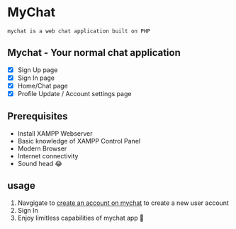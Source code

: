# MyChat
    mychat is a web chat application built on PHP

## Mychat - Your normal chat application 
  - [x] Sign Up page
  - [x] Sign In page
  - [x] Home/Chat page
  - [x] Profile Update / Account settings page

## Prerequisites
  - Install XAMPP Webserver
  - Basic knowledge of XAMPP Control Panel
  - Modern Browser
  - Internet connectivity
  - Sound head 😂

## usage
1. Navgigate to [create an account on mychat](http://localhost/MyChatApp/signup.php) to create a new user account
2. Sign In
3. Enjoy limitless capabilities of mychat app 🤣


